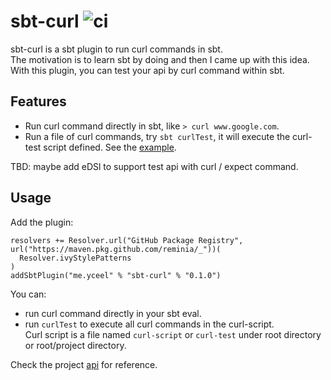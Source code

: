 # sbt-curl ![ci](https://github.com/reminia/sbt-curl/actions/workflows/ci.yml/badge.svg)

sbt-curl is a sbt plugin to run curl commands in sbt. <br/>
The motivation is to learn sbt by doing and then I came up with this idea. <br/>
With this plugin, you can test your api by curl command within sbt.

## Features

* Run curl command directly in sbt, like `> curl www.google.com`.
* Run a file of curl commands, try `sbt curlTest`, it will execute the curl-test script defined.
  See the [example](src/sbt-test/sbt-curl/simple/curl-test).

TBD: maybe add eDSl to support test api with curl / expect command.

## Usage

Add the plugin:

```
resolvers += Resolver.url("GitHub Package Registry", url("https://maven.pkg.github.com/reminia/_"))(
  Resolver.ivyStylePatterns
)
addSbtPlugin("me.yceel" % "sbt-curl" % "0.1.0")
```

You can:
* run curl command directly in your sbt eval.
* run `curlTest` to execute all curl commands in the curl-script. <br/>
  Curl script is a file named `curl-script` or `curl-test` under root directory
  or root/project directory.

Check the project [api](src/sbt-test/sbt-curl/api/curl-test) for reference.
